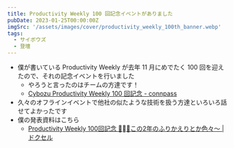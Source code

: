 ```yaml
---
title: Productivity Weekly 100 回記念イベントがありました
pubDate: 2023-01-25T00:00:00Z
imgSrc: '/assets/images/cover/productivity_weekly_100th_banner.webp'
tags: 
  - サイボウズ
  - 登壇
---
```


- 僕が書いている Productivity Weekly が去年 11 月にめでたく 100 回を迎えたので、それの記念イベントを行いました
  - やろうと言ったのはチームの方達です！
  - [Cybozu Productivity Weekly 100 回記念 - connpass](https://cybozu.connpass.com/event/268442/)
- 久々のオフラインイベントで他社の似たような技術を扱う方達といろいろ話せてよかったです
- 僕の発表資料はこちら
  - [Productivity Weekly 100回記念 🎉〜この2年のふりかえりとか色々〜 | ドクセル](https://www.docswell.com/s/korosuke613/K11X3K-2023-01-25-productivity-weekly-100th-kinen)
